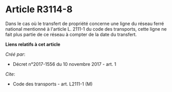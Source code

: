 # Article R3114-8

Dans le cas où le transfert de propriété concerne une ligne du réseau ferré national mentionné à l'article L. 2111-1 du code
des transports, cette ligne ne fait plus partie de ce réseau à compter de la date du transfert.

**Liens relatifs à cet article**

_Créé par_:

  - Décret n°2017-1556 du 10 novembre 2017 - art. 1

_Cite_:

  - Code des transports - art. L2111-1 (M)
